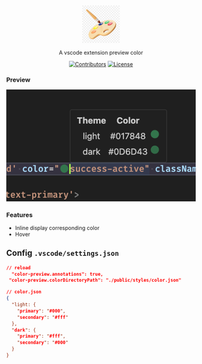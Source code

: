 <p align="center">
<a href="https://marketplace.visualstudio.com/items?itemName=hunghg255.color-preview">
<img src="https://github.com/hunghg255/color-preview/blob/main/res/logo.webp?raw=true" alt="logo" width='100'/>
</a>
</p>

<p align="center">
  A vscode extension preview color
</p>

<p align="center">
  <a href="https://github.com/hunghg255/color-preview/graphs/contributors" target="_blank" rel="noopener noreferrer"><img src="https://img.shields.io/badge/all_contributors-1-orange.svg" alt="Contributors" /></a>
  <a href="https://github.com/hunghg255/color-preview/blob/main/LICENSE" target="_blank" rel="noopener noreferrer"><img src="https://badgen.net/github/license/hunghg255/color-preview" alt="License" /></a>
</p>

### Preview

<p align='center'>
  <img src="https://github.com/hunghg255/color-preview/blob/main/screenshots/preview-1.png?raw=true" alt='preview'>
</p>


### Features

- Inline display corresponding color
- Hover

## Config `.vscode/settings.json`

```json
// reload
  "color-preview.annotations": true,
 "color-preview.colorDirectoryPath": "./public/styles/color.json"
```

```json
// color.json
{
  "light: {
    "primary": "#000",
    "secondary": "#fff"
  },
  "dark": {
    "primary": "#fff",
    "secondary": "#000"
  }
}
```
